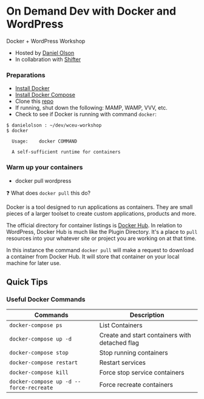 # On Demand Dev with Docker and WordPress

Docker + WordPress Workshop

- Hosted by [Daniel Olson](https://twitter.com/emaildano)
- In collabration with [Shifter](https://getshifter.io)

### Preparations

- [Install Docker](https://docs.docker.com/install/#supported-platforms)
- [Install Docker Compose](https://docs.docker.com/compose/install/)
- Clone this [repo](https://github.com/getshifter/wceu-workshop)
- If running, shut down the following: MAMP, WAMP, VVV, etc.
- Check to see if Docker is running with command `docker`:

```
$ danielolson : ~/dev/wceu-workshop
$ docker
  
  Usage:	docker COMMAND
  
  A self-sufficient runtime for containers
```

### Warm up your containers

- docker pull wordpress

:question: What does `docker pull` this do?

Docker is a tool designed to run applications as containers. They are small pieces of a larger toolset to create custom applications, products and more.

The official directory for container listings is [Docker Hub](https://hub.docker.com/). In relation to WordPress, Docker Hub is much like the Plugin Directory. It's a place to `pull` resources into your whatever site or project you are working on at that time.

In this instance the command `docker pull` will make a request to download a container from Docker Hub. It will store that container on your local machine for later use.

## Quick Tips

### Useful Docker Commands

| Commands                 | Description                                    |
| ------------------------ | ---------------------------------------------- |
| `docker-compose ps`      | List Containers                                |
| `docker-compose up -d`   | Create and start containers with detached flag |
| `docker-compose stop`    | Stop running containers                        |
| `docker-compose restart` | Restart services                               |
| `docker-compose kill`    | Force stop service containers                  |
| `docker-compose up -d --force-recreate` | Force recreate containers       |